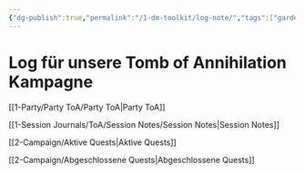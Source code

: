 ```yaml
---
{"dg-publish":true,"permalink":"/1-dm-toolkit/log-note/","tags":["gardenEntry"]}
---
```


# Log für unsere Tomb of Annihilation Kampagne


[[1-Party/Party ToA/Party ToA\|Party ToA]]

[[1-Session Journals/ToA/Session Notes/Session Notes\|Session Notes]]

[[2-Campaign/Aktive Quests\|Aktive Quests]]

[[2-Campaign/Abgeschlossene Quests\|Abgeschlossene Quests]]
